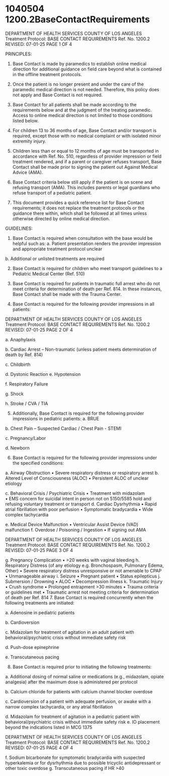 # 1040504 1200.2BaseContactRequirements

DEPARTMENT OF HEALTH SERVICES 
COUNTY OF LOS ANGELES 
Treatment Protocol: BASE CONTACT REQUIREMENTS Ref. No. 1200.2 
REVISED: 07-01-25 PAGE 1 OF 4 
 
 
 
PRINCIPLES: 
 
1. Base Contact is made by paramedics to establish online medical direction for additional guidance 
on field care beyond what is contained in the offline treatment protocols. 
2. Once the patient is no longer present and under the care of the paramedic medical direction is 
not needed. Therefore, this policy does not apply and Base Contact is not required. 
3. Base Contact for all patients shall be made according to the requirements below and at the 
judgment of the treating paramedic. Access to online medical direction is not limited to those 
conditions listed below. 
 
4. For children 13 to 36 months of age, Base Contact and/or transport is required, except those with 
no medical complaint or with isolated minor extremity injury. 
5. Children less than or equal to 12 months of age must be transported in accordance with Ref. No. 
510, regardless of provider impression or field treatment rendered, and if a parent or caregiver 
refuses transport, Base Contact shall be made prior to signing the patient out Against Medical 
Advice (AMA). 
 
6. Base Contact criteria below still apply if the patient is on scene and refusing transport (AMA). This 
includes parents or legal guardians who refuse transport of a pediatric patient. 
 
7. This document provides a quick reference list for Base Contact requirements; it does not replace 
the treatment protocols or the guidance there within, which shall be followed at all times unless 
otherwise directed by online medical direction. 
 
GUIDELINES: 
 
1. Base Contact is required when consultation with the base would be helpful such as: 
a. Patient presentation renders the provider impression and appropriate treatment protocol 
unclear 
 
b. Additional or unlisted treatments are required 
 
2. Base Contact is required for children who meet transport guidelines to a Pediatric Medical Center 
(Ref. 510) 
 
3. Base Contact is required for patients in traumatic full arrest who do not meet criteria for 
determination of death per Ref. 814. In these instances, Base Contact shall be made with the 
Trauma Center. 
4. Base Contact is required for the following provider impressions in all patients: 

DEPARTMENT OF HEALTH SERVICES 
COUNTY OF LOS ANGELES 
Treatment Protocol: BASE CONTACT REQUIREMENTS Ref. No. 1200.2 
REVISED: 07-01-25 PAGE 2 OF 4 
 
 
 
a. Anaphylaxis 
 
b. Cardiac Arrest – Non-traumatic (unless patient meets determination of death by Ref. 814) 
 
c. Childbirth 
 
d. Dystonic Reaction 
e. Hypotension 
 
f. Respiratory Failure 
 
g. Shock 
 
h. Stroke / CVA / TIA 
 
5. Additionally, Base Contact is required for the following provider impressions in pediatric patients: 
a. BRUE 
 
b. Chest Pain – Suspected Cardiac / Chest Pain - STEMI 
 
c. Pregnancy/Labor 
 
d. Newborn 
 
6. Base Contact is required for the following provider impressions under the specified conditions: 
 
a. Airway Obstruction 
• Severe respiratory distress or respiratory arrest 
b. Altered Level of Consciousness (ALOC) 
• Persistent ALOC of unclear etiology 
 
c. Behavioral Crisis / Psychiatric Crisis 
• Treatment with midazolam  
• EMS concern for suicidal intent in person not on 5150/5585 hold and 
refusing voluntary treatment or transport 
d. Cardiac Dysrhythmia 
• Rapid atrial fibrillation with poor perfusion 
• Symptomatic bradycardia 
• Wide complex tachycardia 
 
e. Medical Device Malfunction 
• Ventricular Assist Device (VAD) malfunction 
f. Overdose / Poisoning / Ingestion 
• If signing out AMA 

DEPARTMENT OF HEALTH SERVICES 
COUNTY OF LOS ANGELES 
Treatment Protocol: BASE CONTACT REQUIREMENTS Ref. No. 1200.2 
REVISED: 07-01-25 PAGE 3 OF 4 
 
 
g. Pregnancy Complication 
• >20 weeks with vaginal bleeding 
h. Respiratory Distress (of any etiology e.g. Bronchospasm, Pulmonary Edema, Other) 
• Severe respiratory distress unresponsive or not amenable to CPAP 
• Unmanageable airway 
i. Seizure 
• Pregnant patient 
• Status epilepticus 
j. Submersion / Drowning 
• ALOC 
• Decompression illness 
k. Traumatic Injury 
• Crush syndrome 
• Prolonged entrapment >30 minutes 
• Trauma criteria or guidelines met 
• Traumatic arrest not meeting criteria for determination of death per Ref. 814 
7. Base Contact is required concurrently when the following treatments are initiated: 
 
a. Adenosine in pediatric patients 
 
b. Cardioversion 
 
c. Midazolam for treatment of agitation in an adult patient with behavioral/psychiatric crisis 
without immediate safety risk 
 
d. Push-dose epinephrine 
 
e. Transcutaneous pacing 
 
8. Base Contact is required prior to initiating the following treatments: 
 
a. Additional dosing of normal saline or medications (e.g., midazolam, opiate analgesia) after 
the maximum dose is administered per protocol 
 
b. Calcium chloride for patients with calcium channel blocker overdose 
 
c. Cardioversion of a patient with adequate perfusion, or awake with a narrow complex 
tachycardia, or any atrial fibrillation 
 
d. Midazolam for treatment of agitation in a pediatric patient with behavioral/psychiatric crisis 
without immediate safety risk 
e. IO placement beyond the indications listed in MCG 1375 
 

DEPARTMENT OF HEALTH SERVICES 
COUNTY OF LOS ANGELES 
Treatment Protocol: BASE CONTACT REQUIREMENTS Ref. No. 1200.2 
REVISED: 07-01-25 PAGE 4 OF 4 
 
 
f. Sodium bicarbonate for symptomatic bradycardia with suspected hyperkalemia or for 
dysrhythmia due to possible tricyclic antidepressant or other toxic overdose 
g. Transcutaneous pacing if HR >40
